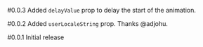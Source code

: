 #0.0.3
Added `delayValue` prop to delay the start of the animation.

#0.0.2
Added `userLocaleString` prop. Thanks @adjohu.

#0.0.1
Initial release
